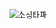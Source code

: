 ![소심타파](https://github.com/junseyeon/SOSIMTAPA/assets/44864717/f3dd1b0d-39a4-4bae-9dd0-b3a490f99a34)
